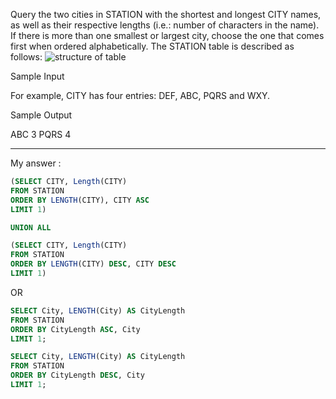 Query the two cities in STATION with the shortest and longest CITY names, as well as their respective lengths (i.e.: number of characters in the name). If there is more than one smallest or largest city, choose the one that comes first when ordered alphabetically.
The STATION table is described as follows:
![structure of table](https://s3.amazonaws.com/hr-challenge-images/9336/1449345840-5f0a551030-Station.jpg)


Sample Input

For example, CITY has four entries: DEF, ABC, PQRS and WXY.

Sample Output

ABC 3
PQRS 4

----
My answer :

```SQL
(SELECT CITY, Length(CITY)
FROM STATION
ORDER BY LENGTH(CITY), CITY ASC 
LIMIT 1)

UNION ALL

(SELECT CITY, Length(CITY)
FROM STATION
ORDER BY LENGTH(CITY) DESC, CITY DESC
LIMIT 1)
```

OR 

```SQL
SELECT City, LENGTH(City) AS CityLength
FROM STATION
ORDER BY CityLength ASC, City
LIMIT 1;

SELECT City, LENGTH(City) AS CityLength
FROM STATION
ORDER BY CityLength DESC, City
LIMIT 1;
```